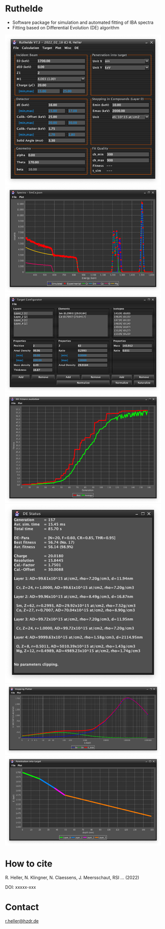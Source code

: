 # Ruthelde

- Software package for simulation and automated fitting of IBA spectra
- Fitting based on Differential Evolution (DE) algorithm

![Main](/pics/Ruthelde_Main.png?raw=true "Optional Title")
![Spectrum](/pics/Ruthelde_Spectrum.png?raw=true "Optional Title")
![Target](/pics/Ruthelde_Target.png?raw=true "Optional Title")
![Fitness](/pics/Ruthelde_Fitness.png?raw=true "Optional Title")
![Status](/pics/Ruthelde_Status.png?raw=true "Optional Title")
![Stopping](/pics/Ruthelde_Stopping.png?raw=true "Optional Title")
![Penetration](/pics/Ruthelde_Penetration.png?raw=true "Optional Title")


# How to cite

R. Heller, N. Klingner, N. Claessens, J. Meersschaut, RSI ... (2022)

DOI: xxxxx-xxx


# Contact

r.heller@hzdr.de



